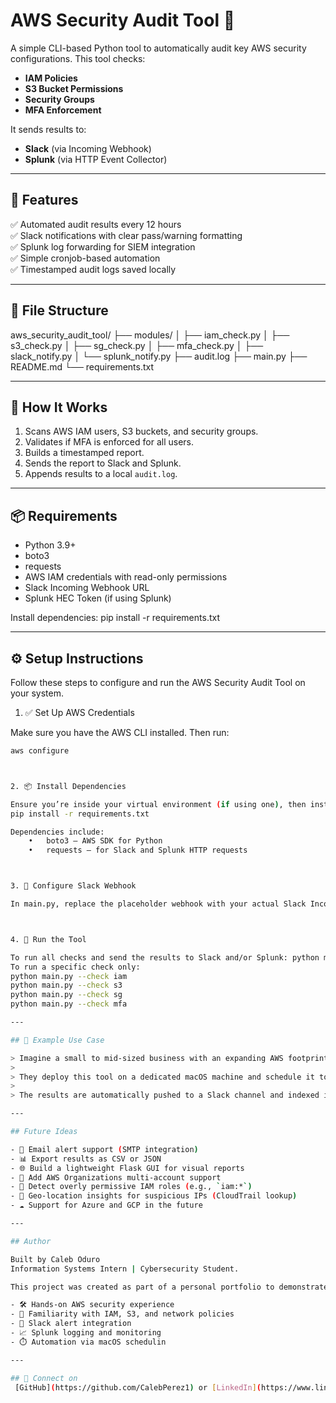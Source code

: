 # AWS Security Audit Tool 🔐

A simple CLI-based Python tool to automatically audit key AWS security configurations. This tool checks:

- **IAM Policies**
- **S3 Bucket Permissions**
- **Security Groups**
- **MFA Enforcement**

It sends results to:
- **Slack** (via Incoming Webhook)
- **Splunk** (via HTTP Event Collector)

---

## 🔧 Features

✅ Automated audit results every 12 hours  
✅ Slack notifications with clear pass/warning formatting  
✅ Splunk log forwarding for SIEM integration  
✅ Simple cronjob-based automation  
✅ Timestamped audit logs saved locally  

---

## 📁 File Structure

aws_security_audit_tool/
├── modules/
│   ├── iam_check.py
│   ├── s3_check.py
│   ├── sg_check.py
│   ├── mfa_check.py
│   ├── slack_notify.py
│   └── splunk_notify.py
├── audit.log
├── main.py
├── README.md
└── requirements.txt

---

## 🚀 How It Works

1. Scans AWS IAM users, S3 buckets, and security groups.  
2. Validates if MFA is enforced for all users.  
3. Builds a timestamped report.  
4. Sends the report to Slack and Splunk.  
5. Appends results to a local `audit.log`.

---

## 📦 Requirements

- Python 3.9+
- boto3
- requests
- AWS IAM credentials with read-only permissions
- Slack Incoming Webhook URL
- Splunk HEC Token (if using Splunk)

Install dependencies:
pip install -r requirements.txt

---

## ⚙️ Setup Instructions

Follow these steps to configure and run the AWS Security Audit Tool on your system.


 1. ✅ Set Up AWS Credentials

Make sure you have the AWS CLI installed. Then run:

```bash
aws configure



2. 📦 Install Dependencies

Ensure you’re inside your virtual environment (if using one), then install the required Python packages:
pip install -r requirements.txt

Dependencies include:
	•	boto3 – AWS SDK for Python
	•	requests – for Slack and Splunk HTTP requests



3. 🔗 Configure Slack Webhook

In main.py, replace the placeholder webhook with your actual Slack Incoming Webhook URL:slack_webhook_url = "https://hooks.slack.com/services/your/webhook/url"



4. 📄 Run the Tool

To run all checks and send the results to Slack and/or Splunk: python main.py
To run a specific check only:
python main.py --check iam
python main.py --check s3
python main.py --check sg
python main.py --check mfa 

---

## 🧠 Example Use Case

> Imagine a small to mid-sized business with an expanding AWS footprint. The security team wants daily visibility into potential risks without relying on expensive enterprise tooling.  
>  
> They deploy this tool on a dedicated macOS machine and schedule it to run every 12 hours using LaunchAgents. It scans for risky IAM permissions, open security groups, public S3 buckets, and users without MFA.  
>  
> The results are automatically pushed to a Slack channel and indexed into Splunk for visualization and correlation. With minimal setup and no ongoing cloud costs, the team now gets actionable alerts and centralized logging — all from one lightweight audit bot.

---

## Future Ideas

- 📧 Email alert support (SMTP integration)
- 📊 Export results as CSV or JSON
- 🌐 Build a lightweight Flask GUI for visual reports
- 🔁 Add AWS Organizations multi-account support
- 🔐 Detect overly permissive IAM roles (e.g., `iam:*`)
- 📍 Geo-location insights for suspicious IPs (CloudTrail lookup)
- ☁️ Support for Azure and GCP in the future

---

## Author

Built by Caleb Oduro
Information Systems Intern | Cybersecurity Student.  

This project was created as part of a personal portfolio to demonstrate:

- 🛠️ Hands-on AWS security experience  
- 🧠 Familiarity with IAM, S3, and network policies  
- 🔔 Slack alert integration  
- 📈 Splunk logging and monitoring  
- ⏱️ Automation via macOS schedulin

---  

## 🔗 Connect on
 [GitHub](https://github.com/CalebPerez1) or [LinkedIn](https://www.linkedin.com/caleb-perez-o) to follow the journey.
